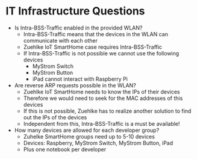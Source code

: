 # IT Infrastructure Questions

- Is Intra-BSS-Traffic enabled in the provided WLAN?
  - Intra-BSS-Traffic means that the devices in the WLAN can communicate with each other
  - Zuehlke IoT SmartHome case requires Intra-BSS-Traffic
  - If Intra-BSS-Traffic is not possible we cannot use the following devices
    - MyStrom Switch
    - MyStrom Button
    - iPad cannot interact with Raspberry Pi
- Are reverse ARP requests possible in the WLAN?
  - Zuehlke IoT SmartHome needs to know the IPs of their devices
  - Therefore we would need to seek for the MAC addresses of this devices
  - If this is not possible, Zuehlke has to realize another solution to find out the IPs of the devices
  - Independent from this, Intra-BSS-Traffic is a must be available!
- How many devices are allowed for each developer group?
  - Zuhelke SmartHome groups need up to 5-10 devices
  - Devices: Raspberry, MyStrom Switch, MyStrom Button, iPad
  - Plus one notebook per developer